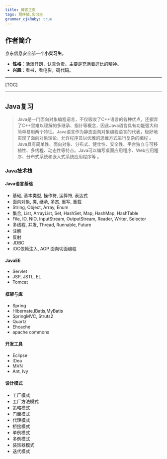 ```yaml
---
title: 博客主页 
tags: 程序猿,实习生
grammar_cjkRuby: true
---
```


## 作者简介
京东信息安全部一个**小实习生**。
- **性格**：活泼开朗，认真负责。主要是充满着逗比的精神。
- **兴趣**：看书，看电影，码代码。

---

[TOC]

---

## Java复习

> Java是一门面向对象编程语言，不仅吸收了C++语言的各种优点，还摒弃了C++里难以理解的多继承、指针等概念，因此Java语言具有功能强大和简单易用两个特征。Java语言作为静态面向对象编程语言的代表，极好地实现了面向对象理论，允许程序员以优雅的思维方式进行复杂的编程 。
> Java具有简单性、面向对象、分布式、健壮性、安全性、平台独立与可移植性、多线程、动态性等特点。Java可以编写桌面应用程序、Web应用程序、分布式系统和嵌入式系统应用程序等 。

### Java技术栈

#### Java语言基础
- 基础, 基本类型, 操作符, 运算符, 表达式
- 面向对象, 类, 继承, 多态, 重写, 重载
- String, Object, Array, Enum
- 集合, List, ArrayList, Set, HashSet, Map, HashMap, HashTable
- File, IO, NIO, InputStream, OutputStream, Reader, Writer, Selector
- 多线程, 并发, Thread, Runnable, Future
- 注解
- 反射
- JDBC
- IOC依赖注入, AOP 面向切面编程

#### JavaEE
- Servlet
- JSP, JSTL, EL
- Tomcat

#### 框架与库
- Spring
- Hibernate,IBatis,MyBatis
- SpringMVC, Struts2
- Quartz
- Ehcache
- apache commons

#### 开发工具
- Eclipse
- IDea
- MVN
- Ant, Ivy

#### 设计模式
- 工厂模式
- 工厂方法模式
- 策略模式
- 门面模式
- 代理模式
- 桥接模式
- 单例模式
- 多例模式
- 装饰器模式
- 迭代模式
